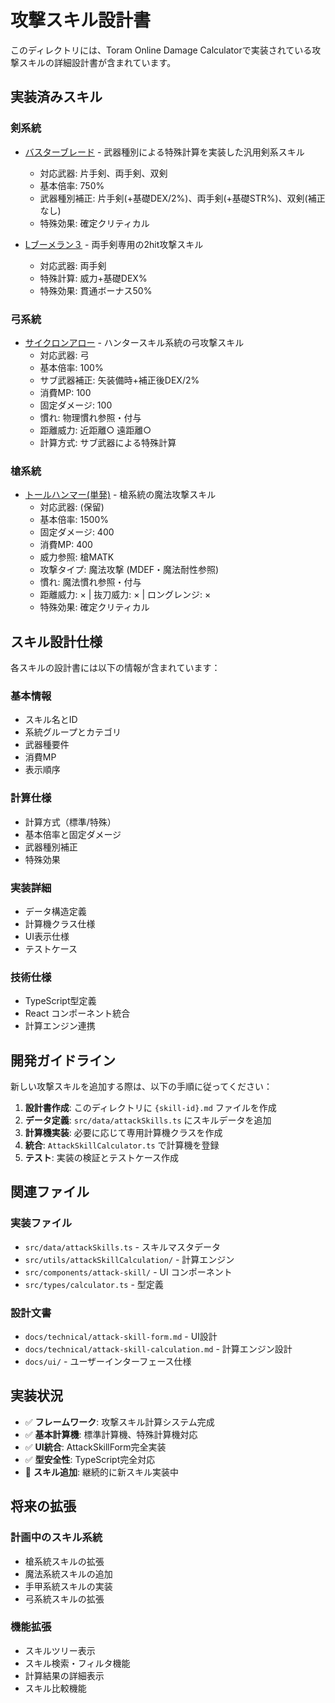 # 攻撃スキル設計書

このディレクトリには、Toram Online Damage Calculatorで実装されている攻撃スキルの詳細設計書が含まれています。

## 実装済みスキル

### 剣系統

- [バスターブレード](./buster-blade.md) - 武器種別による特殊計算を実装した汎用剣系スキル
  - 対応武器: 片手剣、両手剣、双剣
  - 基本倍率: 750%
  - 武器種別補正: 片手剣(+基礎DEX/2%)、両手剣(+基礎STR%)、双剣(補正なし)
  - 特殊効果: 確定クリティカル

- [Lブーメラン３](./l-boomerang-3.md) - 両手剣専用の2hit攻撃スキル
  - 対応武器: 両手剣
  - 特殊計算: 威力+基礎DEX%
  - 特殊効果: 貫通ボーナス50%

### 弓系統

- [サイクロンアロー](./cyclone-arrow.md) - ハンタースキル系統の弓攻撃スキル
  - 対応武器: 弓
  - 基本倍率: 100%
  - サブ武器補正: 矢装備時+補正後DEX/2%
  - 消費MP: 100
  - 固定ダメージ: 100
  - 慣れ: 物理慣れ参照・付与
  - 距離威力: 近距離○ 遠距離○
  - 計算方式: サブ武器による特殊計算

### 槍系統

- [トールハンマー(単発)](./thor-hammer.md) - 槍系統の魔法攻撃スキル
  - 対応武器: (保留)
  - 基本倍率: 1500%
  - 固定ダメージ: 400
  - 消費MP: 400
  - 威力参照: 槍MATK
  - 攻撃タイプ: 魔法攻撃 (MDEF・魔法耐性参照)
  - 慣れ: 魔法慣れ参照・付与
  - 距離威力: × | 抜刀威力: × | ロングレンジ: ×
  - 特殊効果: 確定クリティカル

## スキル設計仕様

各スキルの設計書には以下の情報が含まれています：

### 基本情報
- スキル名とID
- 系統グループとカテゴリ
- 武器種要件
- 消費MP
- 表示順序

### 計算仕様
- 計算方式（標準/特殊）
- 基本倍率と固定ダメージ
- 武器種別補正
- 特殊効果

### 実装詳細
- データ構造定義
- 計算機クラス仕様
- UI表示仕様
- テストケース

### 技術仕様
- TypeScript型定義
- React コンポーネント統合
- 計算エンジン連携

## 開発ガイドライン

新しい攻撃スキルを追加する際は、以下の手順に従ってください：

1. **設計書作成**: このディレクトリに `{skill-id}.md` ファイルを作成
2. **データ定義**: `src/data/attackSkills.ts` にスキルデータを追加
3. **計算機実装**: 必要に応じて専用計算機クラスを作成
4. **統合**: `AttackSkillCalculator.ts` で計算機を登録
5. **テスト**: 実装の検証とテストケース作成

## 関連ファイル

### 実装ファイル
- `src/data/attackSkills.ts` - スキルマスタデータ
- `src/utils/attackSkillCalculation/` - 計算エンジン
- `src/components/attack-skill/` - UI コンポーネント
- `src/types/calculator.ts` - 型定義

### 設計文書
- `docs/technical/attack-skill-form.md` - UI設計
- `docs/technical/attack-skill-calculation.md` - 計算エンジン設計
- `docs/ui/` - ユーザーインターフェース仕様

## 実装状況

- ✅ **フレームワーク**: 攻撃スキル計算システム完成
- ✅ **基本計算機**: 標準計算機、特殊計算機対応
- ✅ **UI統合**: AttackSkillForm完全実装
- ✅ **型安全性**: TypeScript完全対応
- 🔄 **スキル追加**: 継続的に新スキル実装中

## 将来の拡張

### 計画中のスキル系統
- 槍系統スキルの拡張
- 魔法系統スキルの追加
- 手甲系統スキルの実装
- 弓系統スキルの拡張

### 機能拡張
- スキルツリー表示
- スキル検索・フィルタ機能
- 計算結果の詳細表示
- スキル比較機能